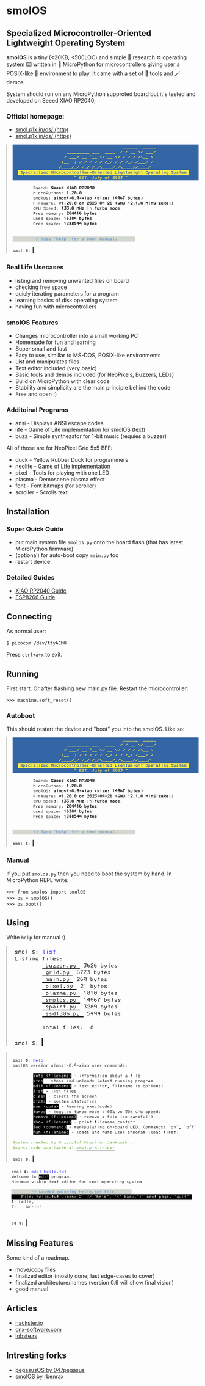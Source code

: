 # smolOS
## Specialized Microcontroller-Oriented Lightweight Operating System

**smolOS** is a tiny (<20KB, <500LOC) and simple 🧪 research ⚙️ operating system ⌨️ written in 🐍 MicroPython for microcontrollers giving user a POSIX-like 📁 environment to play. It came with a set of 🧰 tools and 🪄 demos.

System should run on any MicroPython supproted board but it's tested and developed on Seeed XIAO RP2040,

### Official homepage:
- [smol.p1x.in/os/ (http)](http://smol.p1x.in/os/)
- [smol.p1x.in/os/ (https)](https://smol.p1x.in/os/)

![smolOS XIAO](media/smolos.png)

### Real Life Usecases

* listing and removing unwanted files on board
* checking free space
* quicly iterating parameters for a program
* learning basics of disk operating system
* having fun with microcontrollers

### smolOS Features

* Changes microcontroller into a small working PC
* Homemade for fun and learning
* Super small and fast
* Easy to use, simillar to MS-DOS, POSIX-like environments
* List and manipulates files
* Text editor included (very basic)
* Basic tools and demos included (for NeoPixels, Buzzers, LEDs)
* Build on MicroPython with clear code
* Stability and simplicity are the main principle behind the code
* Free and open :)

### Additoinal Programs

* ansi - Displays ANSI escape codes
* life - Game of Life implementation for smolOS (text)
* buzz - Simple synthezator for 1-bit music (requies a buzzer)

All of those are for NeoPixel Grid 5x5 BFF:
* duck - Yellow Rubber Duck for programmers
* neolife - Game of Life implementation
* pixel - Tools for playing with one LED
* plasma - Demoscene plasma effect
* font - Font bitmaps (for scroller)
* scroller - Scrolls text



## Installation

### Super Quick Quide
* put main system file ```smolos.py``` onto the board flash (that has latest MicroPython firmware)
* (optional) for auto-boot copy ```main.py``` too
* restart device

### Detailed Guides
* [XIAO RP2040 Guide](docs/XIAO-RP2040.md)
* [ESP8266 Guide](docs/ESP8266.md)

## Connecting
As normal user:

```
$ picocom /dev/ttyACM0
```
Press ```ctrl+a+x``` to exit.

## Running

First start. Or after flashing new main.py file. Restart the microcontroller:
```
>>> machine.soft_reset()
```

### Autoboot
This should restart the device and "boot" you into the smolOS. Like so:

![smolOS XIAO](media/smolos.png)

### Manual
If you put ```smolos.py``` then you need to boot the system by hand.
In MicroPython REPL write:
```
>>> from smolos import smolOS
>>> os = smolOS()
>>> os.boot()
```

## Using

Write `help` for manual :)

![smolOS list](media/list.png)

![smolOS help](media/help.png)

![smolOS editor](media/edit.png)

## Missing Features
Some kind of a roadmap.
- move/copy files
- finalized editor (mostly done; last edge-cases to cover)
- finalized architecture/names (version 0.9 will show final vision)
- good manual

## Articles
- [hackster.io](https://www.hackster.io/news/krzysztof-jankowski-s-micropython-based-smolos-puts-a-tiny-posix-like-environment-on-your-esp8266-0c776559152b)
- [cnx-software.com](https://www.cnx-software.com/2023/07/12/smolos-brings-a-linux-like-command-line-interface-to-esp8266-microcontroller/)
- [lobste.rs](https://lobste.rs/s/ipztxc/smolos_small_os_for_micropython_on)

## Intresting forks
- [pegasusOS by 047pegasus](https://github.com/047pegasus/pegasusOS)
- [smolOS by rbenrax](https://github.com/rbenrax/smolOS)
